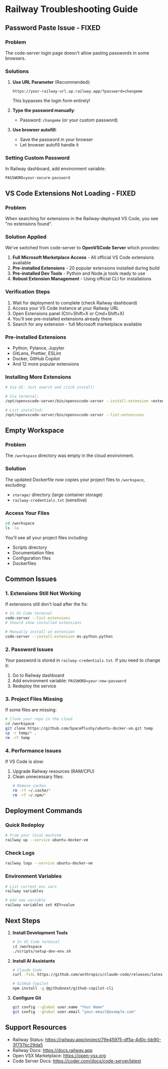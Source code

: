 # Railway Troubleshooting Guide

## Password Paste Issue - FIXED

### Problem
The code-server login page doesn't allow pasting passwords in some browsers.

### Solutions
1. **Use URL Parameter** (Recommended):
   ```
   https://your-railway-url.up.railway.app/?password=changeme
   ```
   This bypasses the login form entirely!

2. **Type the password manually**:
   - Password: `changeme` (or your custom password)

3. **Use browser autofill**:
   - Save the password in your browser
   - Let browser autofill handle it

### Setting Custom Password
In Railway dashboard, add environment variable:
```
PASSWORD=your-secure-password
```

## VS Code Extensions Not Loading - FIXED

### Problem
When searching for extensions in the Railway-deployed VS Code, you see "no extensions found".

### Solution Applied
We've switched from code-server to **OpenVSCode Server** which provides:
1. **Full Microsoft Marketplace Access** - All official VS Code extensions available
2. **Pre-installed Extensions** - 20 popular extensions installed during build
3. **Pre-installed Dev Tools** - Python and Node.js tools ready to use
4. **Robust Extension Management** - Using official CLI for installations

### Verification Steps
1. Wait for deployment to complete (check Railway dashboard)
2. Access your VS Code instance at your Railway URL
3. Open Extensions panel (Ctrl+Shift+X or Cmd+Shift+X)
4. You'll see pre-installed extensions already there
5. Search for any extension - full Microsoft marketplace available

### Pre-installed Extensions
- Python, Pylance, Jupyter
- GitLens, Prettier, ESLint
- Docker, GitHub Copilot
- And 12 more popular extensions

### Installing More Extensions
```bash
# Via UI: Just search and click install!

# Via terminal:
/opt/openvscode-server/bin/openvscode-server --install-extension <extension-id>

# List installed:
/opt/openvscode-server/bin/openvscode-server --list-extensions
```

## Empty Workspace

### Problem
The `/workspace` directory was empty in the cloud environment.

### Solution
The updated Dockerfile now copies your project files to `/workspace`, excluding:
- `storage/` directory (large container storage)
- `railway-credentials.txt` (sensitive)

### Access Your Files
```bash
cd /workspace
ls -la
```

You'll see all your project files including:
- Scripts directory
- Documentation files
- Configuration files
- Dockerfiles

## Common Issues

### 1. Extensions Still Not Working
If extensions still don't load after the fix:
```bash
# In VS Code terminal
code-server --list-extensions
# Should show installed extensions

# Manually install an extension
code-server --install-extension ms-python.python
```

### 2. Password Issues
Your password is stored in `railway-credentials.txt`. If you need to change it:
1. Go to Railway dashboard
2. Add environment variable: `PASSWORD=your-new-password`
3. Redeploy the service

### 3. Project Files Missing
If some files are missing:
```bash
# Clone your repo in the cloud
cd /workspace
git clone https://github.com/SpacePlushy/ubuntu-docker-vm.git temp
cp -r temp/* .
rm -rf temp
```

### 4. Performance Issues
If VS Code is slow:
1. Upgrade Railway resources (RAM/CPU)
2. Clean unnecessary files:
   ```bash
   # Remove caches
   rm -rf ~/.cache/*
   rm -rf ~/.npm/*
   ```

## Deployment Commands

### Quick Redeploy
```bash
# From your local machine
railway up --service ubuntu-docker-vm
```

### Check Logs
```bash
railway logs --service ubuntu-docker-vm
```

### Environment Variables
```bash
# List current env vars
railway variables

# Add new variable
railway variables set KEY=value
```

## Next Steps

1. **Install Development Tools**
   ```bash
   # In VS Code terminal
   cd /workspace
   ./scripts/setup-dev-env.sh
   ```

2. **Install AI Assistants**
   ```bash
   # Claude Code
   curl -fsSL https://github.com/anthropics/claude-code/releases/latest/download/install.sh | sh
   
   # GitHub Copilot
   npm install -g @githubnext/github-copilot-cli
   ```

3. **Configure Git**
   ```bash
   git config --global user.name "Your Name"
   git config --global user.email "your.email@example.com"
   ```

## Support Resources

- Railway Status: https://railway.app/project/79e45975-df5a-4d0c-bb90-3f737bc29da5
- Railway Docs: https://docs.railway.app
- Open VSX Marketplace: https://open-vsx.org
- Code Server Docs: https://coder.com/docs/code-server/latest